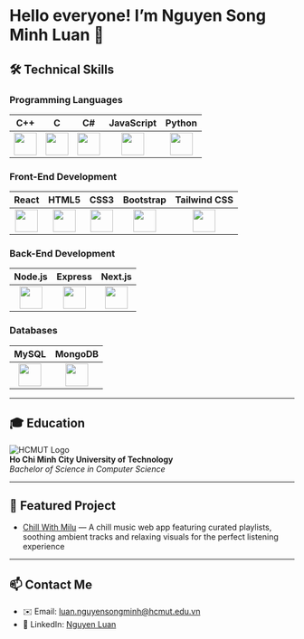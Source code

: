 # Hello everyone! I’m Nguyen Song Minh Luan 👋

## 🛠 Technical Skills

### Programming Languages

| C++ | C | C# | JavaScript | Python |
| :-: | :-: | :-: | :-: | :-: |
| <img src="https://cdn.jsdelivr.net/gh/devicons/devicon/icons/cplusplus/cplusplus-original.svg" width="40"/> | <img src="https://cdn.jsdelivr.net/gh/devicons/devicon/icons/c/c-original.svg" width="40"/> | <img src="https://cdn.jsdelivr.net/gh/devicons/devicon/icons/csharp/csharp-original.svg" width="40"/> | <img src="https://cdn.jsdelivr.net/gh/devicons/devicon/icons/javascript/javascript-original.svg" width="40"/> | <img src="https://cdn.jsdelivr.net/gh/devicons/devicon/icons/python/python-original.svg" width="40"/> |

### Front-End Development

| React | HTML5 | CSS3 | Bootstrap | Tailwind CSS |
| :-: | :-: | :-: | :-: | :-: |
| <img src="https://cdn.jsdelivr.net/gh/devicons/devicon/icons/react/react-original.svg" width="40"/> | <img src="https://cdn.jsdelivr.net/gh/devicons/devicon/icons/html5/html5-original.svg" width="40"/> | <img src="https://cdn.jsdelivr.net/gh/devicons/devicon/icons/css3/css3-original.svg" width="40"/> | <img src="https://cdn.jsdelivr.net/gh/devicons/devicon/icons/bootstrap/bootstrap-plain.svg" width="40"/> | <img src="https://cdn.jsdelivr.net/gh/devicons/devicon/icons/tailwindcss/tailwindcss-plain.svg" width="40"/> |

### Back-End Development

| Node.js | Express | Next.js |
| :-: | :-: | :-: |
| <img src="https://cdn.jsdelivr.net/gh/devicons/devicon/icons/nodejs/nodejs-original.svg" width="40"/> | <img src="https://cdn.jsdelivr.net/gh/devicons/devicon/icons/express/express-original.svg" width="40"/> | <img src="https://cdn.jsdelivr.net/gh/devicons/devicon/icons/nextjs/nextjs-original.svg" width="40"/> |

### Databases

| MySQL | MongoDB |
| :-: | :-: |
| <img src="https://cdn.jsdelivr.net/gh/devicons/devicon/icons/mysql/mysql-original.svg" width="40"/> | <img src="https://cdn.jsdelivr.net/gh/devicons/devicon/icons/mongodb/mongodb-original.svg" width="40"/> |

---

## 🎓 Education

![HCMUT Logo](https://hcmut.edu.vn/img/nhanDienThuongHieu/01_logobachkhoatoi.png)  
**Ho Chi Minh City University of Technology**  
_Bachelor of Science in Computer Science_

---

## 🔭 Featured Project

- [Chill With Milu](https://chillwithmilu.netlify.app/) — A chill music web app featuring curated playlists, soothing ambient tracks and relaxing visuals for the perfect listening experience

---

## 📫 Contact Me

- ✉️ Email: luan.nguyensongminh@hcmut.edu.vn  
- 🔗 LinkedIn: [Nguyen Luan](https://www.linkedin.com/in/nguyen-luan-10b670334/)  
